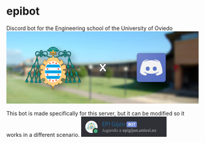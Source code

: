 # epibot
Discord bot for the Engineering school of the University of Oviedo
![banner](assets/banner.jpg)

This bot is made specifically for this server, but it can be modified so it works in a different scenario.
![img](assets/sc.PNG.jpg)
